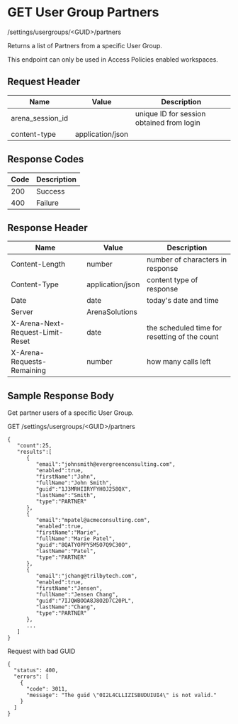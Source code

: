# GET User Group Partners


/settings/usergroups/&lt;GUID&gt;/partners

Returns a list of Partners from a specific User Group.

This endpoint can only be used in Access Policies enabled workspaces.

## Request Header

| Name | Value | Description |
|  --- |  --- |  --- | 
| arena_session_id |   | unique ID for session obtained from login |
| content\-type | application/json |   |

## Response Codes

| Code | Description |
|  --- |  --- | 
| 200 | Success |
| 400 | Failure |

## Response Header

| Name | Value | Description |
|  --- |  --- |  --- | 
| Content\-Length | number | number of characters in response |
| Content\-Type | application/json | content type of response |
| Date | date | today's date and time |
| Server | ArenaSolutions |   |
| X\-Arena\-Next\-Request\-Limit\-Reset  | date | the scheduled time for resetting of the count |
| X\-Arena\-Requests\-Remaining  | number | how many calls left |

## Sample Response Body
Get partner users of a specific User Group.



GET /settings/usergroups/&lt;GUID&gt;/partners

```
{  
   "count":25,
   "results":[  
      {  
         "email":"johnsmith@evergreenconsulting.com",
         "enabled":true,
         "firstName":"John",
         "fullName":"John Smith",
         "guid":"1J3MRHIIRYFYH0J258QX",
         "lastName":"Smith",
         "type":"PARTNER"
      },
      {  
         "email":"mpatel@acmeconsulting.com",
         "enabled":true,
         "firstName":"Marie",
         "fullName":"Marie Patel",
         "guid":"8QATYOPPY5M5O7Q9C30O",
         "lastName":"Patel",
         "type":"PARTNER"
      },
      {  
         "email":"jchang@trilbytech.com",
         "enabled":true,
         "firstName":"Jensen",
         "fullName":"Jensen Chang",
         "guid":"7IJQWBOOA8J8O2D7C20PL",
         "lastName":"Chang",
         "type":"PARTNER"
      },
      ...
   ]
}

```
Request with bad GUID

```
{
  "status": 400,
  "errors": [
    {
      "code": 3011,
      "message": "The guid \"0I2L4CLLIZISBUDUIUI4\" is not valid."
    }
  ]
}
```
